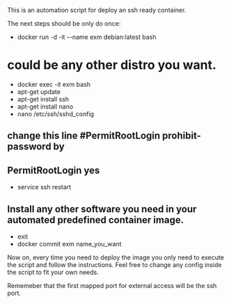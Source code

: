 This is an automation script for deploy an ssh ready container.

The next steps should be only do once:

- docker run -d -it --name exm debian:latest bash
# could be any other distro you want.
- docker exec -it exm bash
- apt-get update
- apt-get install ssh
- apt-get install nano
- nano /etc/ssh/sshd_config
## change this line #PermitRootLogin prohibit-password by
## PermitRootLogin yes
- service ssh restart
## Install any other software you need in your automated predefined container image.
- exit
- docker commit exm name_you_want

Now on, every time you need to deploy the image you only need to execute the script and 
follow the instructions. Feel free to change any config inside the script to fit your
own needs.

Rememeber that the first mapped port for external access will be the ssh port.
